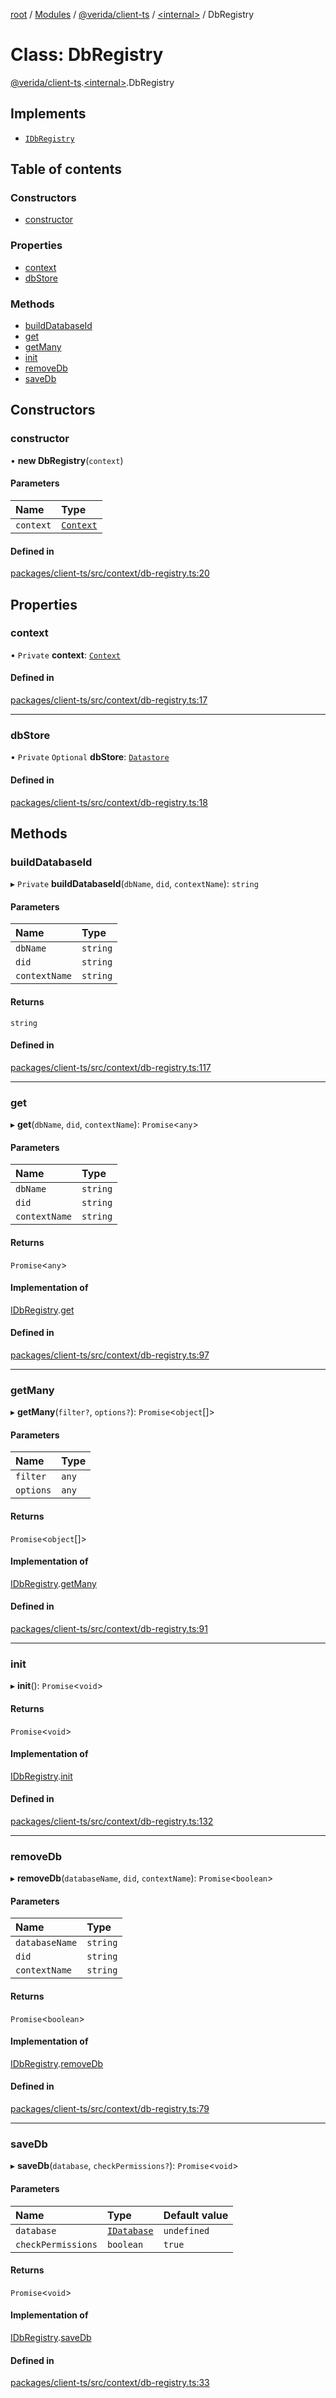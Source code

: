 [root](../README.md) / [Modules](../modules.md) / [@verida/client-ts](../modules/verida_client_ts.md) / [<internal\>](../modules/verida_client_ts._internal_.md) / DbRegistry

# Class: DbRegistry

[@verida/client-ts](../modules/verida_client_ts.md).[<internal\>](../modules/verida_client_ts._internal_.md).DbRegistry

## Implements

- [`IDbRegistry`](../interfaces/verida_client_ts._internal_.IDbRegistry.md)

## Table of contents

### Constructors

- [constructor](verida_client_ts._internal_.DbRegistry.md#constructor)

### Properties

- [context](verida_client_ts._internal_.DbRegistry.md#context)
- [dbStore](verida_client_ts._internal_.DbRegistry.md#dbstore)

### Methods

- [buildDatabaseId](verida_client_ts._internal_.DbRegistry.md#builddatabaseid)
- [get](verida_client_ts._internal_.DbRegistry.md#get)
- [getMany](verida_client_ts._internal_.DbRegistry.md#getmany)
- [init](verida_client_ts._internal_.DbRegistry.md#init)
- [removeDb](verida_client_ts._internal_.DbRegistry.md#removedb)
- [saveDb](verida_client_ts._internal_.DbRegistry.md#savedb)

## Constructors

### constructor

• **new DbRegistry**(`context`)

#### Parameters

| Name | Type |
| :------ | :------ |
| `context` | [`Context`](verida_client_ts.Context.md) |

#### Defined in

[packages/client-ts/src/context/db-registry.ts:20](https://github.com/verida/verida-js/blob/5040472/packages/client-ts/src/context/db-registry.ts#L20)

## Properties

### context

• `Private` **context**: [`Context`](verida_client_ts.Context.md)

#### Defined in

[packages/client-ts/src/context/db-registry.ts:17](https://github.com/verida/verida-js/blob/5040472/packages/client-ts/src/context/db-registry.ts#L17)

___

### dbStore

• `Private` `Optional` **dbStore**: [`Datastore`](verida_client_ts._internal_.Datastore.md)

#### Defined in

[packages/client-ts/src/context/db-registry.ts:18](https://github.com/verida/verida-js/blob/5040472/packages/client-ts/src/context/db-registry.ts#L18)

## Methods

### buildDatabaseId

▸ `Private` **buildDatabaseId**(`dbName`, `did`, `contextName`): `string`

#### Parameters

| Name | Type |
| :------ | :------ |
| `dbName` | `string` |
| `did` | `string` |
| `contextName` | `string` |

#### Returns

`string`

#### Defined in

[packages/client-ts/src/context/db-registry.ts:117](https://github.com/verida/verida-js/blob/5040472/packages/client-ts/src/context/db-registry.ts#L117)

___

### get

▸ **get**(`dbName`, `did`, `contextName`): `Promise`<`any`\>

#### Parameters

| Name | Type |
| :------ | :------ |
| `dbName` | `string` |
| `did` | `string` |
| `contextName` | `string` |

#### Returns

`Promise`<`any`\>

#### Implementation of

[IDbRegistry](../interfaces/verida_client_ts._internal_.IDbRegistry.md).[get](../interfaces/verida_client_ts._internal_.IDbRegistry.md#get)

#### Defined in

[packages/client-ts/src/context/db-registry.ts:97](https://github.com/verida/verida-js/blob/5040472/packages/client-ts/src/context/db-registry.ts#L97)

___

### getMany

▸ **getMany**(`filter?`, `options?`): `Promise`<`object`[]\>

#### Parameters

| Name | Type |
| :------ | :------ |
| `filter` | `any` |
| `options` | `any` |

#### Returns

`Promise`<`object`[]\>

#### Implementation of

[IDbRegistry](../interfaces/verida_client_ts._internal_.IDbRegistry.md).[getMany](../interfaces/verida_client_ts._internal_.IDbRegistry.md#getmany)

#### Defined in

[packages/client-ts/src/context/db-registry.ts:91](https://github.com/verida/verida-js/blob/5040472/packages/client-ts/src/context/db-registry.ts#L91)

___

### init

▸ **init**(): `Promise`<`void`\>

#### Returns

`Promise`<`void`\>

#### Implementation of

[IDbRegistry](../interfaces/verida_client_ts._internal_.IDbRegistry.md).[init](../interfaces/verida_client_ts._internal_.IDbRegistry.md#init)

#### Defined in

[packages/client-ts/src/context/db-registry.ts:132](https://github.com/verida/verida-js/blob/5040472/packages/client-ts/src/context/db-registry.ts#L132)

___

### removeDb

▸ **removeDb**(`databaseName`, `did`, `contextName`): `Promise`<`boolean`\>

#### Parameters

| Name | Type |
| :------ | :------ |
| `databaseName` | `string` |
| `did` | `string` |
| `contextName` | `string` |

#### Returns

`Promise`<`boolean`\>

#### Implementation of

[IDbRegistry](../interfaces/verida_client_ts._internal_.IDbRegistry.md).[removeDb](../interfaces/verida_client_ts._internal_.IDbRegistry.md#removedb)

#### Defined in

[packages/client-ts/src/context/db-registry.ts:79](https://github.com/verida/verida-js/blob/5040472/packages/client-ts/src/context/db-registry.ts#L79)

___

### saveDb

▸ **saveDb**(`database`, `checkPermissions?`): `Promise`<`void`\>

#### Parameters

| Name | Type | Default value |
| :------ | :------ | :------ |
| `database` | [`IDatabase`](../interfaces/verida_client_ts._internal_.IDatabase.md) | `undefined` |
| `checkPermissions` | `boolean` | `true` |

#### Returns

`Promise`<`void`\>

#### Implementation of

[IDbRegistry](../interfaces/verida_client_ts._internal_.IDbRegistry.md).[saveDb](../interfaces/verida_client_ts._internal_.IDbRegistry.md#savedb)

#### Defined in

[packages/client-ts/src/context/db-registry.ts:33](https://github.com/verida/verida-js/blob/5040472/packages/client-ts/src/context/db-registry.ts#L33)
